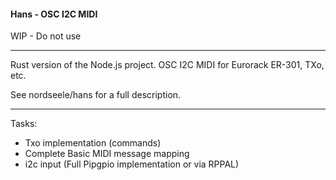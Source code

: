 #### Hans - OSC I2C MIDI 
WIP - Do not use

*******************************************

Rust version of the Node.js project. 
OSC I2C MIDI for Eurorack ER-301, TXo, etc. 

See nordseele/hans for a full description.
*******************************************

Tasks: 

- Txo implementation (commands)
- Complete Basic MIDI message mapping
- i2c input (Full Pipgpio implementation or via RPPAL)